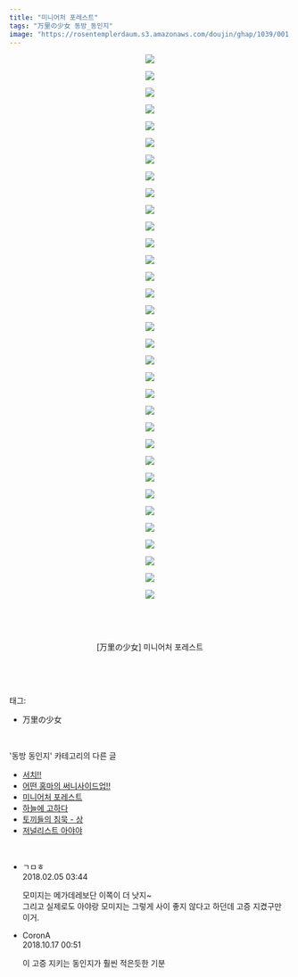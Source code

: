 ```yaml
---
title: "미니어처 포레스트"
tags: "万里の少女 동방_동인지"
image: "https://rosentemplerdaum.s3.amazonaws.com/doujin/ghap/1039/001.jpg"
---
```

<div class="article">
<p style="text-align: center; clear: none; float: none;"><img src="{{ site.imgserver10 }}/ghap/1039/001.jpg"/></p>
<p style="text-align: center; clear: none; float: none;"><img src="{{ site.imgserver10 }}/ghap/1039/002.jpg"/></p>
<p style="text-align: center; clear: none; float: none;"><img src="{{ site.imgserver10 }}/ghap/1039/003.jpg"/></p>
<p style="text-align: center; clear: none; float: none;"><img src="{{ site.imgserver10 }}/ghap/1039/004.jpg"/></p>
<p style="text-align: center; clear: none; float: none;"><img src="{{ site.imgserver10 }}/ghap/1039/005.jpg"/></p>
<p style="text-align: center; clear: none; float: none;"><img src="{{ site.imgserver10 }}/ghap/1039/006.jpg"/></p>
<p style="text-align: center; clear: none; float: none;"><img src="{{ site.imgserver10 }}/ghap/1039/007.jpg"/></p>
<p style="text-align: center; clear: none; float: none;"><img src="{{ site.imgserver10 }}/ghap/1039/008.jpg"/></p>
<p style="text-align: center; clear: none; float: none;"><img src="{{ site.imgserver10 }}/ghap/1039/009.jpg"/></p>
<p style="text-align: center; clear: none; float: none;"><img src="{{ site.imgserver10 }}/ghap/1039/010.jpg"/></p>
<p style="text-align: center; clear: none; float: none;"><img src="{{ site.imgserver10 }}/ghap/1039/011.jpg"/></p>
<p style="text-align: center; clear: none; float: none;"><img src="{{ site.imgserver10 }}/ghap/1039/012.jpg"/></p>
<p style="text-align: center; clear: none; float: none;"><img src="{{ site.imgserver10 }}/ghap/1039/013.jpg"/></p>
<p style="text-align: center; clear: none; float: none;"><img src="{{ site.imgserver10 }}/ghap/1039/014.jpg"/></p>
<p style="text-align: center; clear: none; float: none;"><img src="{{ site.imgserver10 }}/ghap/1039/015.jpg"/></p>
<p style="text-align: center; clear: none; float: none;"><img src="{{ site.imgserver10 }}/ghap/1039/016.jpg"/></p>
<p style="text-align: center; clear: none; float: none;"><img src="{{ site.imgserver10 }}/ghap/1039/017.jpg"/></p>
<p style="text-align: center; clear: none; float: none;"><img src="{{ site.imgserver10 }}/ghap/1039/018.jpg"/></p>
<p style="text-align: center; clear: none; float: none;"><img src="{{ site.imgserver10 }}/ghap/1039/019.jpg"/></p>
<p style="text-align: center; clear: none; float: none;"><img src="{{ site.imgserver10 }}/ghap/1039/020.jpg"/></p>
<p style="text-align: center; clear: none; float: none;"><img src="{{ site.imgserver10 }}/ghap/1039/021.jpg"/></p>
<p style="text-align: center; clear: none; float: none;"><img src="{{ site.imgserver10 }}/ghap/1039/022.jpg"/></p>
<p style="text-align: center; clear: none; float: none;"><img src="{{ site.imgserver10 }}/ghap/1039/023.jpg"/></p>
<p style="text-align: center; clear: none; float: none;"><img src="{{ site.imgserver10 }}/ghap/1039/024.jpg"/></p>
<p style="text-align: center; clear: none; float: none;"><img src="{{ site.imgserver10 }}/ghap/1039/025.jpg"/></p>
<p style="text-align: center; clear: none; float: none;"><img src="{{ site.imgserver10 }}/ghap/1039/026.jpg"/></p>
<p style="text-align: center; clear: none; float: none;"><img src="{{ site.imgserver10 }}/ghap/1039/027.jpg"/></p>
<p style="text-align: center; clear: none; float: none;"><img src="{{ site.imgserver10 }}/ghap/1039/028.jpg"/></p>
<p style="text-align: center; clear: none; float: none;"><img src="{{ site.imgserver10 }}/ghap/1039/029.jpg"/></p>
<p style="text-align: center; clear: none; float: none;"><img src="{{ site.imgserver10 }}/ghap/1039/030.jpg"/></p>
<p style="text-align: center; clear: none; float: none;"><img src="{{ site.imgserver10 }}/ghap/1039/031.jpg"/></p>
<p style="text-align: center; clear: none; float: none;"><img src="{{ site.imgserver10 }}/ghap/1039/032.jpg"/></p>
<p style="text-align: center; clear: none; float: none;"><img src="{{ site.imgserver10 }}/ghap/1039/033.jpg"/></p>
<p style="text-align: center; clear: none; float: none;"><br/></p>
<p style="text-align: center; clear: none; float: none;"><br/></p>
<p style="text-align: center; clear: none; float: none;">[万里の少女] 미니어처 포레스트</p>
<p><br/></p>
</div><br/>
<div class="tagTrail">
<p>태그: </p>
<ul>
<li>万里の少女</li>
</ul>
</div><br/>
<div class="another">
<p>'동방 동인지' 카테고리의 다른 글</p>
<ul>
<li><a href="/ghap_1041">서치!!</a></li>
<li><a href="/ghap_1040">어떤 홍마의 써니사이드업!!</a></li>
<li><a href="/ghap_1039">미니어처 포레스트</a></li>
<li><a href="/ghap_1038">하늘에 고하다</a></li>
<li><a href="/ghap_1037">토끼들의 침묵 - 상</a></li>
<li><a href="/ghap_1035">저널리스트 아야야</a></li>
</ul>
</div><br/>
<div class="cb_module cb_fluid">
<div class="cb_wrt cb_profile">
<div class="comment">
<ul>
<li class="cb_thumb_off" id="comment15192039">
<div class="cb_comment_area">
<div class="cb_info_area">
<div class="cb_section">
<span class="cb_nick_name">ㄱㅁㅎ</span>
</div>
<div class="cb_section">
<span class="cb_date">2018.02.05 03:44 </span>
</div>
</div>
<div class="cb_dsc_comment">
<p class="cb_dsc">
											모미지는 메가데레보단 이쪽이 더 낫지~<br/>
그리고 실제로도 아야랑 모미지는 그렇게 사이 좋지 않다고 하던데 고증 지켰구만 이거.
										</p>
</div>
</div></li>
<li class="cb_thumb_off" id="comment15356853">
<div class="cb_comment_area">
<div class="cb_info_area">
<div class="cb_section">
<span class="cb_nick_name">CoronA</span>
</div>
<div class="cb_section">
<span class="cb_date">2018.10.17 00:51 </span>
</div>
</div>
<div class="cb_dsc_comment">
<p class="cb_dsc">
											이 고증 지키는 동인지가 훨씬 적은듯한 기분
										</p>
</div>
</div></li>
</ul>
</div>
</div><!-- commentList close -->
</div><br/>
